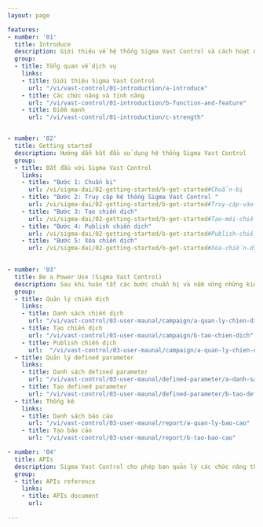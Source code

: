 ```yaml
---
layout: page

features:
- number: '01'
  title: Introduce
  description: Giới thiệu về hệ thống Sigma Vast Control và cách hoạt động của nó.
  group:
  - title: Tổng quan về dịch vụ
    links: 
    - title: Giới thiệu Sigma Vast Control
      url: "/vi/vast-control/01-introduction/a-introduce"
    - title: Các chức năng và tính năng
      url: "/vi/vast-control/01-introduction/b-function-and-feature"
    - title: Điểm mạnh
      url: "/vi/vast-control/01-introduction/c-strength"


- number: '02'
  title: Getting started
  description: Hướng dẫn bắt đầu sử dụng hệ thống Sigma Vast Control
  group:
  - title: Bắt đầu với Sigma Vast Control
    links:
    - title: "Bước 1: Chuẩn bị"
      url: /vi/sigma-dai/02-getting-started/b-get-started#Chuẩn-bị
    - title: "Bước 2: Truy cập hệ thống Sigma Vast Control "
      url: /vi/sigma-dai/02-getting-started/b-get-started#Truy-cập-vào-hệ-thống-Sigma-Streaming
    - title: "Bước 3: Tạo chiến dịch"
      url: /vi/sigma-dai/02-getting-started/b-get-started#Tạo-mới-chiến-dịch
    - title: "Bước 4: Publish chiến dịch"
      url: /vi/sigma-dai/02-getting-started/b-get-started#Publish-chiến-dịch
    - title: "Bước 5: Xóa chiến dịch"
      url: /vi/sigma-dai/02-getting-started/b-get-started#Xóa-chiến-dịch
    

- number: '03'
  title: Be a Power Use (Sigma Vast Control)
  description: Sau khi hoàn tất các bước chuẩn bị và nắm vững những kiến thức cơ bản, danh sách này sẽ hỗ trợ bạn trong việc làm chủ hệ thống Sigma Vast Control
  group:
  - title: Quản lý chiến dịch
    links:
    - title: Danh sách chiến dịch
      url: "/vi/vast-control/03-user-maunal/campaign/a-quan-ly-chien-dich"
    - title: Tạo chiến dịch
      url: "/vi/vast-control/03-user-maunal/campaign/b-tao-chien-dich"
    - title: Publish chiến dịch
      url:  "/vi/vast-control/03-user-maunal/campaign/a-quan-ly-chien-dich"
  - title: Quản lý defined parameter
    links: 
    - title: Danh sách defined parameter
      url: "/vi/vast-control/03-user-maunal/defined-parameter/a-danh-sach-defined-parameter"
    - title: Tạo defined parameter
      url: "/vi/vast-control/03-user-maunal/defined-parameter/b-tao-defined-parameter"
  - title: Thống kê
    links:
    - title: Danh sách báo cáo
      url: "/vi/vast-control/03-user-maunal/report/a-quan-ly-bao-cao"
    - title: Tạo báo cáo
      url: "/vi/vast-control/03-user-maunal/report/b-tao-bao-cao"

- number: '04'
  title: APIs
  description: Sigma Vast Control cho phép bạn quản lý các chức năng thông qua api
  group:
  - title: APIs reference
    links:
    - title: APIs document
      url: 
  
---
```

<Timeline />
